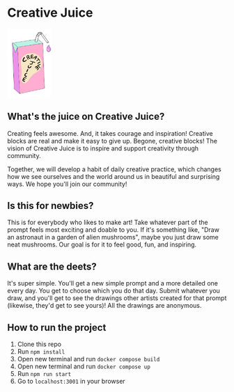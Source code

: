 # Creative Juice

<img src="https://github.com/Andrew32A/creative-juice/blob/main/src/images/cj-logo.jpg" style="width: 20%;">

## What's the juice on Creative Juice?

Creating feels awesome. And, it takes courage and inspiration! Creative blocks are real and make it easy to give up. Begone, creative blocks! The vision of Creative Juice is to inspire and support creativity through community.

Together, we will develop a habit of daily creative practice, which changes how we see ourselves and the world around us in beautiful and surprising ways. We hope you'll join our community!

## Is this for newbies?

This is for everybody who likes to make art! Take whatever part of the prompt feels most exciting and doable to you. If it's something like, "Draw an astronaut in a garden of alien mushrooms", maybe you just draw some neat mushrooms. Our goal is for it to feel good, fun, and inspiring.

## What are the deets?

It's super simple. You'll get a new simple prompt and a more detailed one every day. You get to choose which you do that day. Submit whatever you draw, and you'll get to see the drawings other artists created for that prompt (likewise, they'd get to see yours)! All the drawings are anonymous.

## How to run the project

1. Clone this repo
2. Run `npm install`
3. Open new terminal and run `docker compose build`
4. Open new terminal and run `docker compose up`
5. Run `npm run start`
6. Go to `localhost:3001` in your browser
